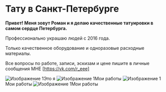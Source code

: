 # Тату в Санкт-Петербурге
**Привет! Меня зовут Роман и я делаю качественные татуировки в самом сердце Петербурга.**

Профессионально украшаю людей с 2016 года.

Только качественное оборудование и одноразовые расходные материалы.

Все вопросы по работе, записи, эскизам и цене пишите в личные сообщения МНЕ [https://vk.com/r_eee]

![Изображение 1](https://sun9-6.userapi.com/impg/wurX0viH2wEhbh4MtwPybY2lmEtsg09rWEMryA/_cLG3FeNtgY.jpg?size=1585x2160&quality=95&sign=44893b15853a7a19caf99375da7f2586&type=album)Это я
![Изображение 1](https://sun9-43.userapi.com/impg/Wnpt7-SYF4hDN35TSyJ4d7gmH_diOKYOBk3c7A/PEfIjAx11gA.jpg?size=1217x2160&quality=95&sign=c19671076a54cdb4ab2c3f66983b0602&type=album)Мои работы
![Изображение 1](https://sun9-18.userapi.com/impg/s4A7LIfkxWvpmb9w_wJIp1vNgT1fcX2tWkQF9g/hrt8RWyGBBw.jpg?size=1217x2160&quality=95&sign=148d5baffb4b69de5bb9052f3d652652&type=album)Мои работы
![Изображение 1](https://sun9-13.userapi.com/impg/vCRpIOfHQ8txYOXUB7IW9LgQyia7nN95ANiXbw/b0XMLe0K_NY.jpg?size=1217x2160&quality=95&sign=8ab8d51a1d9d00ea13cfcfa241652c1d&type=album)Мои работы